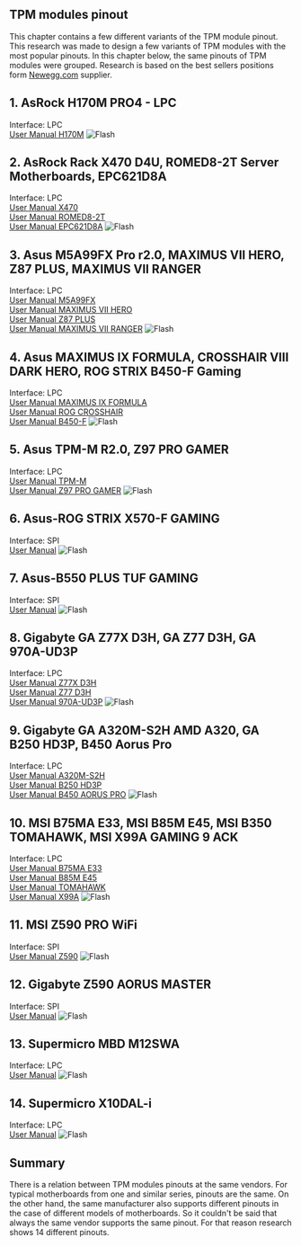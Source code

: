 ## TPM modules pinout
This chapter contains a few different variants of the TPM module pinout. 
This research was made to design a few variants of TPM modules with the most 
popular pinouts. In this chapter below, the same pinouts of TPM modules were 
grouped.
Research is based on the best sellers positions form 
[Newegg.com](https://www.newegg.com/) supplier.

## 1. AsRock H170M PRO4 - LPC
Interface: LPC</br>
[User Manual H170M](https://download.asrock.com/Manual/H170M%20Pro4.pdf)
![Flash](images/pinouts/Asrock-H170M_PRO4.svg)

## 2. AsRock Rack X470 D4U, ROMED8-2T Server Motherboards, EPC621D8A
Interface: LPC</br>
[User Manual X470](https://download.asrock.com/Manual/X470D4U.pdf) </br>
[User Manual ROMED8-2T](https://download.asrock.com/Manual/ROMED8-2T.pdf) </br>
[User Manual EPC621D8A](https://download.asrock.com/Manual/EPC621D8A.pdf)
![Flash](images/pinouts/AsRock_Rack_X470_D4U_Server.svg)

## 3. Asus M5A99FX Pro r2.0, MAXIMUS VII HERO, Z87 PLUS, MAXIMUS VII RANGER
Interface: LPC</br>
[User Manual M5A99FX](https://images10.newegg.com/UploadFilesForNewegg/itemintelligence/ASUS/E7472_M5A99FX_PRO_R21401484751352.pdf) </br>
[User Manual MAXIMUS VII HERO](http://dlcdnet.asus.com/pub/ASUS/mb/LGA1150/MAXIMUS-VII-HERO/E9192_Maximus_Vii_Hero.pdf) </br>
[User Manual Z87 PLUS](https://images10.newegg.com/UploadFilesForNewegg/itemintelligence/ASUS/E7831_Z87_PLUS1403687574304.pdf) </br>
[User Manual MAXIMUS VII RANGER](https://dlcdnets.asus.com/pub/ASUS/mb/LGA1150/MAXIMUS-VII-RANGER/E9798_maximus_vii_ranger_ug_v2_WEB.pdf)
![Flash](images/pinouts/Asus-M5A99FX_Pro_r2.0.svg)

## 4. Asus MAXIMUS IX FORMULA, CROSSHAIR VIII DARK HERO, ROG STRIX B450-F Gaming
Interface: LPC</br>
[User Manual MAXIMUS IX FORMULA](http://dlcdnet.asus.com/pub/ASUS/mb/LGA1151/MAXIMUS_IX_FORMULA/E12314_MAXIMUS_IX_FORMULA_UM_V3_WEB.pdf)</br>
[User Manual ROG CROSSHAIR](https://media.s-bol.com/Bnx1GRw6DXXo/original.pdf)</br>
[User Manual B450-F](https://www.bhphotovideo.com/lit_files/403638.pdf)
![Flash](images/pinouts/Asus-MAXIMUS_IX_FORMULA.svg)

## 5. Asus TPM-M R2.0, Z97 PRO GAMER
Interface: LPC</br>
[User Manual TPM-M](https://www.manualslib.com/manual/1447187/Asus-Tpm-M-R2-0.html)</br>
[User Manual Z97 PRO GAMER](https://dlcdnets.asus.com/pub/ASUS/mb/LGA1150/Z97-PRO_GAMER/E10265_Z97-PRO_GAMER_Guide_v2_web_hi_res.pdf)
![Flash](images/pinouts/Asus-TPM-M_R2.0.svg)

## 6. Asus-ROG STRIX X570-F GAMING
Interface: SPI</br>
[User Manual](https://gamingprofy.com/wp-content/uploads/2021/06/E15827_ROG_STRIX_X570-F_GAMING_UM_v2_WEB.pdf)
![Flash](images/pinouts/Asus-ROG_STRIX_X570-F_GAMING.svg)

## 7. Asus-B550 PLUS TUF GAMING
Interface: SPI</br>
[User Manual](https://dlcdnets.asus.com/pub/ASUS/mb/SocketAM4/TUF_GAMING_B550-PLUS/E16576_TUF_GAMING_B550-PLUS_UM_WEB.pdf)
![Flash](images/pinouts/Asus-B550-PLUS.svg)

## 8. Gigabyte GA Z77X D3H, GA Z77 D3H, GA 970A-UD3P
Interface: LPC</br>
[User Manual Z77X D3H](https://download1.gigabyte.com/Files/Manual/mb_manual_ga-z77x-d3h_e.pdf)</br>
[User Manual Z77 D3H](https://download1.gigabyte.com/Files/Manual/mb_manual_ga-z77x-d3h_e.pdf)</br>
[User Manual 970A-UD3P](https://download1.gigabyte.com/Files/Manual/mb_manual_ga-970a-ud3p_e.pdf)
![Flash](images/pinouts/Gigabyte-GA-Z77X-D3H.svg)

## 9. Gigabyte GA A320M-S2H AMD A320, GA B250 HD3P, B450 Aorus Pro
Interface: LPC</br>
[User Manual A320M-S2H](https://gzhls.at/blob/ldb/0/a/1/c/f15c2f507a34fa4fb5f2d78875ef5477838c.pdf)</br>
[User Manual B250 HD3P](https://download.gigabyte.com/FileList/Manual/mb_manual_ga-b250-hd3p_e.pdf)</br>
[User Manual B450 AORUS PRO](https://download.gigabyte.com/FileList/Manual/mb_manual_b450-aorus-pro-wifi_1002_e_190528.pdf)
![Flash](images/pinouts/Gigabyte-GA-A320M-S2H-AMD-A320.svg)

## 10. MSI B75MA E33, MSI B85M E45, MSI B350 TOMAHAWK, MSI X99A GAMING 9 ACK
Interface: LPC</br>
[User Manual B75MA E33](https://www.msi.com/Motherboard/b75ma-e33/support#down-manual)</br>
[User Manual B85M E45](https://pl.msi.com/Motherboard/B85M-E45/support#down-manual)</br>
[User Manual TOMAHAWK](https://pl.msi.com/Motherboard/B350-TOMAHAWK/support#down-manual)</br>
[User Manual X99A](https://www.msi.com/Motherboard/x99a-gaming-9-ack/support#down-manual)
![Flash](images/pinouts/MSI-B75MA-E33.svg)

## 11. MSI Z590 PRO WiFi
Interface: SPI</br>
[User Manual Z590](https://www.msi.com/Motherboard/Z590-PRO-WIFI/support#down-manual)
![Flash](images/pinouts/MSI-Z590_PRO_WiFi.svg)

## 12. Gigabyte Z590 AORUS MASTER
Interface: SPI</br>
[User Manual](https://download.gigabyte.com/FileList/Manual/mb_manual_z590-aorus-master_1002_e.pdf)
![Flash](images/pinouts/Gigabyte-Z590_AORUS_MASTER.svg)

## 13. Supermicro MBD M12SWA
Interface: LPC</br>
[User Manual](https://www.supermicro.com/Aplus/support/resources/results.cfm)
![Flash](images/pinouts/Supermicro_MBD_M12SWA.svg)

## 14. Supermicro X10DAL-i
Interface: LPC</br>
[User Manual](https://www.supermicro.com/manuals/motherboard/C600/MNL-1701.pdf)
![Flash](images/pinouts/Supermicro_X10DAL-i.svg)

## Summary
There is a relation between TPM modules pinouts at the same vendors. For typical
 motherboards from one and similar series, pinouts are the same. On the other 
 hand, the same manufacturer also supports different pinouts in the case of 
 different models of motherboards. So it couldn't be said that always the same 
 vendor supports the same pinout. For that reason research shows 14 different 
 pinouts.
